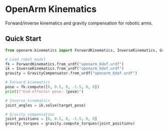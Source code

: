 # OpenArm Kinematics

Forward/inverse kinematics and gravity compensation for robotic arms.

## Quick Start

```python
from openarm.kinematics import ForwardKinematics, InverseKinematics, GravityCompensator

# Load robot model
fk = ForwardKinematics.from_urdf("openarm_6dof.urdf")
ik = InverseKinematics.from_urdf("openarm_6dof.urdf")
gravity = GravityCompensator.from_urdf("openarm_6dof.urdf")

# Forward kinematics
pose = fk.compute([0, 0.5, 0, -1.5, 0, 0])
print(f"End-effector pose: {pose}")

# Inverse kinematics
joint_angles = ik.solve(target_pose)

# Gravity compensation
joint_positions = [0, 0.5, 0, -1.5, 0, 0]
gravity_torques = gravity.compute_torques(joint_positions)
```
